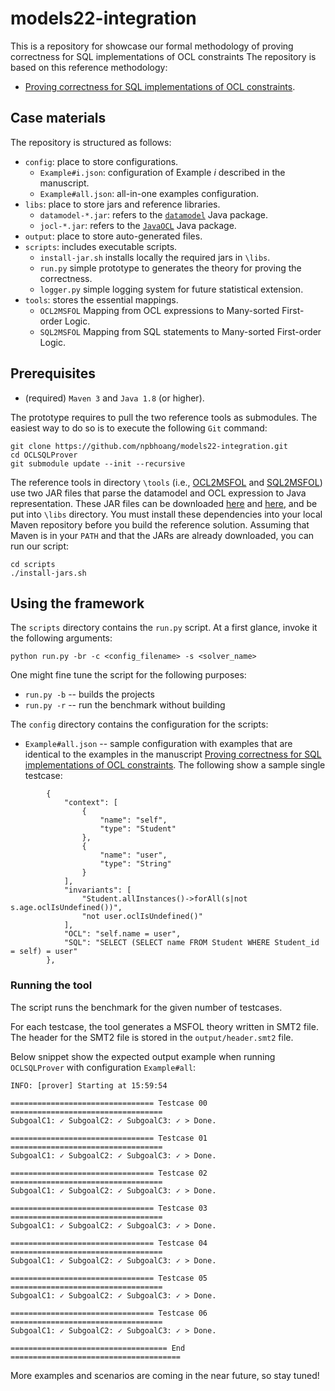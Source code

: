 # models22-integration

This is a repository for showcase our formal methodology of proving correctness for SQL implementations of OCL constraints
The repository is based on this reference methodology:

* [Proving correctness for SQL implementations of OCL constraints]().

## Case materials

The repository is structured as follows:

* `config`: place to store configurations.
  * `Example#i.json`: configuration of Example *i* described in the manuscript.
  * `Example#all.json`: all-in-one examples configuration.
* `libs`: place to store jars and reference libraries.
  * `datamodel-*.jar`: refers to the [`datamodel`](https://github.com/MoDELSVGU/datamodel) Java package.
  * `jocl-*.jar`: refers to the [`JavaOCL`](https://github.com/MoDELSVGU/JavaOCL) Java package.
* `output`: place to store auto-generated files.
* `scripts`: includes executable scripts.
  * `install-jar.sh` installs locally the required jars in `\libs`.
  * `run.py` simple prototype to generates the theory for proving the correctness.
  * `logger.py` simple logging system for future statistical extension.
* `tools`: stores the essential mappings.
  * `OCL2MSFOL` Mapping from OCL expressions to Many-sorted First-order Logic.
  * `SQL2MSFOL` Mapping from SQL statements to Many-sorted First-order Logic.

## Prerequisites

- (required) `Maven 3` and `Java 1.8` (or higher).

The prototype requires to pull the two reference tools as submodules.
The easiest way to do so is to execute the following `Git` command:
```
git clone https://github.com/npbhoang/models22-integration.git
cd OCLSQLProver
git submodule update --init --recursive
```

The reference tools in directory `\tools` (i.e., [OCL2MSFOL](https://github.com/models22-submission54/OCL2MSFOL) and [SQL2MSFOL](https://github.com/models22-submission54/SQL2MSFOL)) use two JAR files that parse the datamodel and OCL expression to Java representation. 
These JAR files can be downloaded [here](https://github.com/models22-submission54/dm2schema/releases/tag/v1.0) and [here](https://github.com/models22-submission54/JavaOCL/releases/tag/v1.0), and be put into `\libs` directory.
You must install these dependencies into your local Maven repository before you build the reference solution.
Assuming that Maven is in your `PATH` and that the JARs are already downloaded, you can run our script:
```
cd scripts
./install-jars.sh
```

## Using the framework

The `scripts` directory contains the `run.py` script.
At a first glance, invoke it the following arguments:
```
python run.py -br -c <config_filename> -s <solver_name>
```
One might fine tune the script for the following purposes:
* `run.py -b` -- builds the projects
* `run.py -r` -- run the benchmark without building

The `config` directory contains the configuration for the scripts:
* `Example#all.json` -- sample configuration with examples that are identical to the examples in the manuscript [Proving correctness for SQL implementations of OCL constraints](). The following show a sample single testcase:
```
        {
            "context": [
                {
                    "name": "self",
                    "type": "Student"
                },
                {
                    "name": "user",
                    "type": "String"
                }
            ],
            "invariants": [
                "Student.allInstances()->forAll(s|not s.age.oclIsUndefined())",
                "not user.oclIsUndefined()"
            ],
            "OCL": "self.name = user", 
            "SQL": "SELECT (SELECT name FROM Student WHERE Student_id = self) = user"
        },
```

### Running the tool

The script runs the benchmark for the given number of testcases.

For each testcase, the tool generates a MSFOL theory written in SMT2 file. 
The header for the SMT2 file is stored in the `output/header.smt2` file.

Below snippet show the expected output example when running `OCLSQLProver` with configuration `Example#all`:
```
INFO: [prover] Starting at 15:59:54

================================ Testcase 00 ==================================
SubgoalC1: ✓ SubgoalC2: ✓ SubgoalC3: ✓ > Done.                                     

================================ Testcase 01 ==================================
SubgoalC1: ✓ SubgoalC2: ✓ SubgoalC3: ✓ > Done.                                     

================================ Testcase 02 ==================================
SubgoalC1: ✓ SubgoalC2: ✓ SubgoalC3: ✓ > Done.                                     

================================ Testcase 03 ==================================
SubgoalC1: ✓ SubgoalC2: ✓ SubgoalC3: ✓ > Done.                                     

================================ Testcase 04 ==================================
SubgoalC1: ✓ SubgoalC2: ✓ SubgoalC3: ✓ > Done.                                     

================================ Testcase 05 ==================================
SubgoalC1: ✓ SubgoalC2: ✓ SubgoalC3: ✓ > Done.                                     

================================ Testcase 06 ==================================
SubgoalC1: ✓ SubgoalC2: ✓ SubgoalC3: ✓ > Done.                                     

=================================== End ======================================
```

More examples and scenarios are coming in the near future, so stay tuned!
